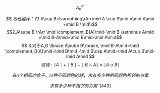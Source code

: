 $$ A^{m}_{n} $$

$$ 基础容斥：\\1.A\cup B=\varnothing\rArr\mid A \cup B\mid =\mid A\mid +\mid B \mid\\$$
$$2.A\sube B \rArr \mid \complement_B(A)\mid=\mid B \setminus A\mid =\mid B-A\mid=\mid B\mid-\mid A\mid$$
$$ 3.对于A,B \lbrace A\sube B\rbrace, \mid B-A\mid=\mid \complement_B(A)\mid=\mid B\mid -\mid B\cap A\mid=\mid A\cup B\mid-\mid A\mid $$
$$ 易得:\mid A \mid +\mid B\mid -\mid B \cap A\mid =\mid A\cup B\mid $$

$$ 有n个相同的盒子，m种不同颜色的球，求有多少种相同颜色相邻的方案 $$

$$ 求有多少种不相邻的方案.'[443] $$